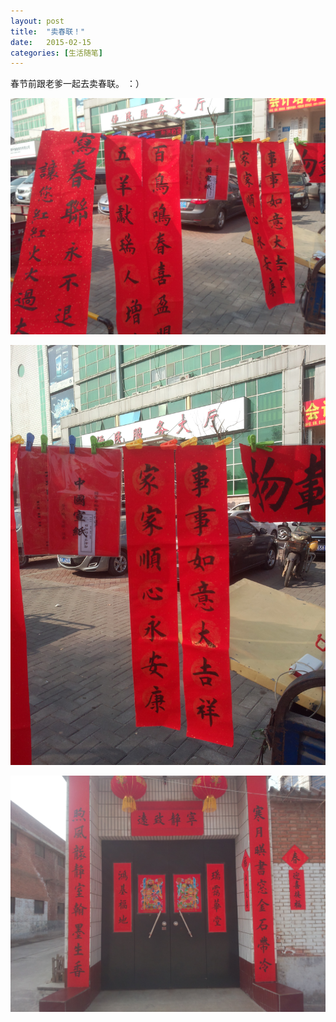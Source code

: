 ```yaml
---
layout: post
title:  "卖春联！"
date:   2015-02-15 
categories: [生活随笔]
---
```


春节前跟老爹一起去卖春联。 ：）

![My helpful screenshot](/images/posts/2015021501.jpg)

![My helpful screenshot](/images/posts/2015021502.jpg)

![My helpful screenshot](/images/posts/2015021503.jpg)